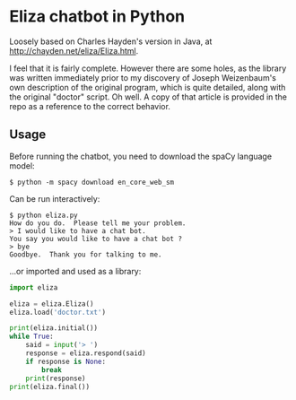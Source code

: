 # Eliza chatbot in Python

Loosely based on Charles Hayden's version in Java, at http://chayden.net/eliza/Eliza.html.

I feel that it is fairly complete. However there are some holes, as the library was written immediately prior to my discovery of Joseph Weizenbaum's own description of the original program, which is quite detailed, along with the original "doctor" script. Oh well. A copy of that article is provided in the repo as a reference to the correct behavior.

## Usage

Before running the chatbot, you need to download the spaCy language model:

```
$ python -m spacy download en_core_web_sm
```

Can be run interactively:

```
$ python eliza.py
How do you do.  Please tell me your problem.
> I would like to have a chat bot.
You say you would like to have a chat bot ?
> bye
Goodbye.  Thank you for talking to me.
```

...or imported and used as a library:

```python
import eliza

eliza = eliza.Eliza()
eliza.load('doctor.txt')

print(eliza.initial())
while True:
    said = input('> ')
    response = eliza.respond(said)
    if response is None:
        break
    print(response)
print(eliza.final())
```
